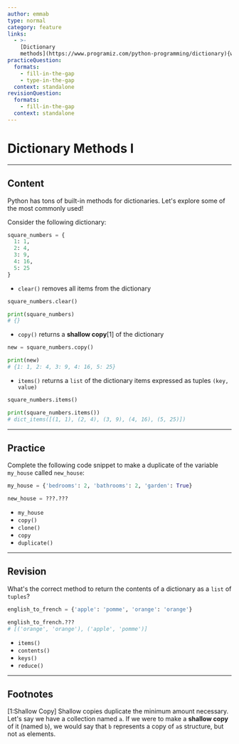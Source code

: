 ```yaml
---
author: emmab
type: normal
category: feature
links:
  - >-
    [Dictionary
    methods](https://www.programiz.com/python-programming/dictionary){website}
practiceQuestion:
  formats:
    - fill-in-the-gap
    - type-in-the-gap
  context: standalone
revisionQuestion:
  formats:
    - fill-in-the-gap
  context: standalone
---
```


# Dictionary Methods I


---

## Content

Python has tons of built-in methods for dictionaries. Let's explore some of the most commonly used!

Consider the following dictionary:

```python
square_numbers = {
  1: 1,
  2: 4,
  3: 9, 
  4: 16, 
  5: 25
}
```

- `clear()` removes all items from the dictionary

```python
square_numbers.clear()

print(square_numbers)
# {}
```

- `copy()` returns a **shallow copy**[1] of the dictionary

```python
new = square_numbers.copy()

print(new)
# {1: 1, 2: 4, 3: 9, 4: 16, 5: 25}
```

- `items()` returns a `list` of the dictionary items expressed as tuples `(key, value)`

```python
square_numbers.items()

print(square_numbers.items())
# dict_items([(1, 1), (2, 4), (3, 9), (4, 16), (5, 25)])
```


---

## Practice

Complete the following code snippet to make a duplicate of the variable `my_house` called `new_house`:

```python
my_house = {'bedrooms': 2, 'bathrooms': 2, 'garden': True}

new_house = ???.???
```

- `my_house`
- `copy()`
- `clone()`
- `copy`
- `duplicate()`


---

## Revision

What's the correct method to return the contents of a dictionary as a `list` of `tuples`?

```python
english_to_french = {'apple': 'pomme', 'orange': 'orange'}

english_to_french.???
# [('orange', 'orange'), ('apple', 'pomme')]
```

- `items()`
- `contents()`
- `keys()`
- `reduce()`


---

## Footnotes

[1:Shallow Copy]
Shallow copies duplicate the minimum amount necessary. Let's say we have a collection named `a`. If we were to make a **shallow copy** of it (named `b`), we would say that `b` represents a copy of `a`s structure, but not `a`s elements.
